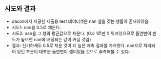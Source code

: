 ## 시도와 결과
+ dacon에서 제공한 제출용 test 데이터셋은 nan 셀을 갖는 행들이 존재하였음.
+ 시도1: nan을 0.5로 채운다.
+ 시도2: nan을 그 행의 평균값으로 채운다. (0과 1로만 이뤄져있으므로 돌연변이 빈도가 높으면 nan에 배정되는 값이 커질 것임)
+ 결과: 신기하게도 0.5로 채운 것이 더 높은 예측 결과를 가져왔다. nan으로 처리되어 있던 부분이 대부분 돌연변이 셀이었을 것으로 추측해볼 수 있다.
